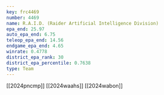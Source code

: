 ```yaml
---
key: frc4469
number: 4469
name: R.A.I.D. (Raider Artificial Intelligence Division)
epa_end: 25.97
auto_epa_end: 6.75
teleop_epa_end: 14.56
endgame_epa_end: 4.65
winrate: 0.4778
district_epa_rank: 30
district_epa_percentile: 0.7638
type: Team
---
```

[[2024pncmp]]
[[2024waahs]]
[[2024wabon]]
